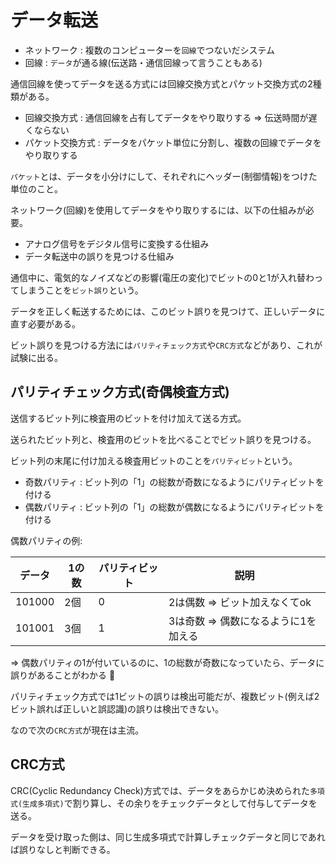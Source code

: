 # データ転送

- ネットワーク : 複数のコンピューターを`回線`でつないだシステム
- 回線 : `データ`が通る線(伝送路・通信回線って言うこともある)

通信回線を使ってデータを送る方式には回線交換方式とパケット交換方式の2種類がある。

- 回線交換方式 : 通信回線を占有してデータをやり取りする => 伝送時間が遅くならない
- パケット交換方式 : データをパケット単位に分割し、複数の回線でデータをやり取りする

`パケット`とは、データを小分けにして、それぞれにヘッダー(制御情報)をつけた単位のこと。

ネットワーク(回線)を使用してデータをやり取りするには、以下の仕組みが必要。

- アナログ信号をデジタル信号に変換する仕組み
- データ転送中の誤りを見つける仕組み

通信中に、電気的なノイズなどの影響(電圧の変化)でビットの0と1が入れ替わってしまうことを`ビット誤り`という。

データを正しく転送するためには、このビット誤りを見つけて、正しいデータに直す必要がある。

ビット誤りを見つける方法には`パリティチェック方式`や`CRC方式`などがあり、これが試験に出る。

## パリティチェック方式(奇偶検査方式)

送信するビット列に検査用のビットを付け加えて送る方式。

送られたビット列と、検査用のビットを比べることでビット誤りを見つける。

ビット列の末尾に付け加える検査用ビットのことを`パリティビット`という。

- 奇数パリティ : ビット列の「1」の総数が奇数になるようにパリティビットを付ける
- 偶数パリティ : ビット列の「1」の総数が偶数になるようにパリティビットを付ける

偶数パリティの例:

| データ | 1の数 | パリティビット | 説明                                 |
|--------|-------|----------------|--------------------------------------|
| 101000 | 2個   | 0              | 2は偶数 => ビット加えなくてok        |
| 101001 | 3個   | 1              | 3は奇数 => 偶数になるように1を加える |

=> 偶数パリティの1が付いているのに、1の総数が奇数になっていたら、データに誤りがあることがわかる :dog:

パリティチェック方式では1ビットの誤りは検出可能だが、複数ビット(例えば2ビット誤れば正しいと誤認識)の誤りは検出できない。

なので次の`CRC方式`が現在は主流。

## CRC方式

CRC(Cyclic Redundancy Check)方式では、データをあらかじめ決められた`多項式(生成多項式)`で割り算し、その余りをチェックデータとして付与してデータを送る。

データを受け取った側は、同じ生成多項式で計算しチェックデータと同じであれば誤りなしと判断できる。

